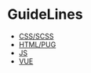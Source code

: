 # GuideLines

* [CSS/SCSS](https://github.com/MarcoCilona/GuideLines/blob/master/Style/index.md)
* [HTML/PUG](https://github.com/MarcoCilona/GuideLines/blob/master/Template/index.md)
* [JS](https://github.com/MarcoCilona/GuideLines/blob/master/Scripting/index.md)
* [VUE](https://github.com/MarcoCilona/GuideLines/tree/master/Vue)
